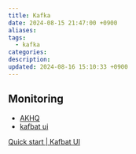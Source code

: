 ```yaml
---
title: Kafka
date: 2024-08-15 21:47:00 +0900
aliases: 
tags:
  - kafka
categories: 
description: 
updated: 2024-08-16 15:10:33 +0900
---
```


## Monitoring

- [AKHQ](https://github.com/tchiotludo/akhq)
- [kafbat ui](https://github.com/kafbat/kafka-ui)

[Quick start | Kafbat UI](https://ui.docs.kafbat.io/configuration/helm-charts/quick-start)